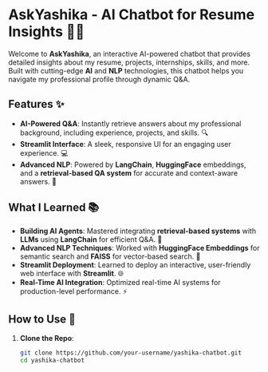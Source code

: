 # AskYashika - AI Chatbot for Resume Insights 🤖💼

Welcome to **AskYashika**, an interactive AI-powered chatbot that provides detailed insights about my resume, projects, internships, skills, and more. Built with cutting-edge **AI** and **NLP** technologies, this chatbot helps you navigate my professional profile through dynamic Q&A.

## Features ✨
- **AI-Powered Q&A**: Instantly retrieve answers about my professional background, including experience, projects, and skills. 🔍
- **Streamlit Interface**: A sleek, responsive UI for an engaging user experience. 💻
- **Advanced NLP**: Powered by **LangChain**, **HuggingFace** embeddings, and a **retrieval-based QA system** for accurate and context-aware answers. 🧠

## What I Learned 📚
- **Building AI Agents**: Mastered integrating **retrieval-based systems** with **LLMs** using **LangChain** for efficient Q&A. 🤖
- **Advanced NLP Techniques**: Worked with **HuggingFace Embeddings** for semantic search and **FAISS** for vector-based search. 📝
- **Streamlit Deployment**: Learned to deploy an interactive, user-friendly web interface with **Streamlit**. 🌐
- **Real-Time AI Integration**: Optimized real-time AI systems for production-level performance. ⚡

## How to Use 🚀

1. **Clone the Repo**:
   ```bash
   git clone https://github.com/your-username/yashika-chatbot.git
   cd yashika-chatbot
